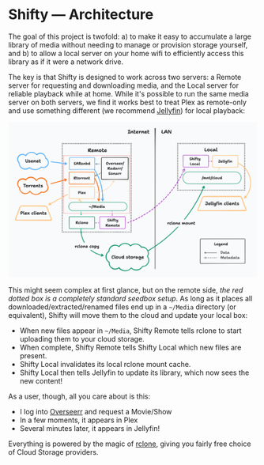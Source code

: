 # Shifty — Architecture

The goal of this project is twofold: a) to make it easy to accumulate a large library of media without needing to manage or provision storage yourself, and b) to allow a local server on your home wifi to efficiently access this library as if it were a network drive.

The key is that Shifty is designed to work across two servers: a Remote server for requesting and downloading media, and the Local server for reliable playback while at home. While it's possible to run the same media server on both servers, we find it works best to treat Plex as remote-only and use something different (we recommend [Jellyfin](https://jellyfin.org/)) for local playback:

![](./1_Architecture.png)

This might seem complex at first glance, but on the remote side, _the red dotted box is a completely standard seedbox setup_. As long as it places all downloaded/extracted/renamed files end up in a `~/Media` directory (or equivalent), Shifty will move them to the cloud and update your local box:

* When new files appear in `~/Media`, Shifty Remote tells rclone to start uploading them to your cloud storage.
* When complete, Shifty Remote tells Shifty Local which new files are present.
* Shifty Local invalidates its local rclone mount cache.
* Shifty Local then tells Jellyfin to update its library, which now sees the new content!

As a user, though, all you care about is this:

* I log into [Overseerr](https://overseerr.dev/) and request a Movie/Show
* In a few moments, it appears in Plex
* Several minutes later, it appears in Jellyfin!

Everything is powered by the magic of [rclone](https://rclone.org/), giving you fairly free choice of Cloud Storage providers.
